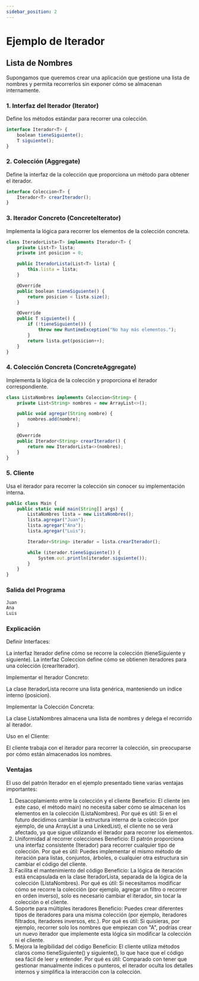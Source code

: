 ```yaml
---
sidebar_position: 2
---
```


# Ejemplo de Iterador
## Lista de Nombres
Supongamos que queremos crear una aplicación que gestione una lista de nombres y permita recorrerlos sin exponer cómo se almacenan internamente.

### 1. Interfaz del Iterador (Iterator)
Define los métodos estándar para recorrer una colección.
```js title="ejemplo iterador.js"
interface Iterador<T> {
    boolean tieneSiguiente();  
    T siguiente();             
}
```
### 2. Colección (Aggregate)
Define la interfaz de la colección que proporciona un método para obtener el iterador.
```js title="ejemplo iterador.js"
interface Coleccion<T> {
    Iterador<T> crearIterador(); 
}
```
### 3. Iterador Concreto (ConcreteIterator)
Implementa la lógica para recorrer los elementos de la colección concreta.
```js title="ejemplo iterador.js"
class IteradorLista<T> implements Iterador<T> {
    private List<T> lista;
    private int posicion = 0;

    public IteradorLista(List<T> lista) {
        this.lista = lista;
    }

    @Override
    public boolean tieneSiguiente() {
        return posicion < lista.size();
    }

    @Override
    public T siguiente() {
        if (!tieneSiguiente()) {
            throw new RuntimeException("No hay más elementos.");
        }
        return lista.get(posicion++);
    }
}
```
### 4. Colección Concreta (ConcreteAggregate)
Implementa la lógica de la colección y proporciona el iterador correspondiente.
```js title="ejemplo iterador.js"
class ListaNombres implements Coleccion<String> {
    private List<String> nombres = new ArrayList<>();

    public void agregar(String nombre) {
        nombres.add(nombre);
    }

    @Override
    public Iterador<String> crearIterador() {
        return new IteradorLista<>(nombres);
    }
}
```
### 5. Cliente
Usa el iterador para recorrer la colección sin conocer su implementación interna.
```js title="ejemplo iterador.js"
public class Main {
    public static void main(String[] args) {
        ListaNombres lista = new ListaNombres();
        lista.agregar("Juan");
        lista.agregar("Ana");
        lista.agregar("Luis");

        Iterador<String> iterador = lista.crearIterador();

        while (iterador.tieneSiguiente()) {
            System.out.println(iterador.siguiente());
        }
    }
}
```
### Salida del Programa
```js title=""
Juan
Ana
Luis
```
### Explicación 
Definir Interfaces:

La interfaz Iterador define cómo se recorre la colección (tieneSiguiente y siguiente).
La interfaz Coleccion define cómo se obtienen iteradores para una colección (crearIterador).

Implementar el Iterador Concreto:

La clase IteradorLista recorre una lista genérica, manteniendo un índice interno (posicion).

Implementar la Colección Concreta:

La clase ListaNombres almacena una lista de nombres y delega el recorrido al iterador.

Uso en el Cliente:

El cliente trabaja con el iterador para recorrer la colección, sin preocuparse por cómo están almacenados los nombres.

### Ventajas 
El uso del patrón Iterador en el ejemplo presentado tiene varias ventajas importantes:

1. Desacoplamiento entre la colección y el cliente
Beneficio: El cliente (en este caso, el método main) no necesita saber cómo se almacenan los elementos en la colección (ListaNombres).
Por qué es útil: Si en el futuro decidimos cambiar la estructura interna de la colección (por ejemplo, de una ArrayList a una LinkedList), el cliente no se verá afectado, ya que sigue utilizando el iterador para recorrer los elementos.
2. Uniformidad al recorrer colecciones
Beneficio: El patrón proporciona una interfaz consistente (Iterador) para recorrer cualquier tipo de colección.
Por qué es útil: Puedes implementar el mismo método de iteración para listas, conjuntos, árboles, o cualquier otra estructura sin cambiar el código del cliente.
3. Facilita el mantenimiento del código
Beneficio: La lógica de iteración está encapsulada en la clase IteradorLista, separada de la lógica de la colección (ListaNombres).
Por qué es útil: Si necesitamos modificar cómo se recorre la colección (por ejemplo, agregar un filtro o recorrer en orden inverso), solo es necesario cambiar el iterador, sin tocar la colección o el cliente.
4. Soporte para múltiples iteradores
Beneficio: Puedes crear diferentes tipos de iteradores para una misma colección (por ejemplo, iteradores filtrados, iteradores inversos, etc.).
Por qué es útil: Si quisieras, por ejemplo, recorrer solo los nombres que empiezan con "A", podrías crear un nuevo iterador que implemente esta lógica sin modificar la colección ni el cliente.
5. Mejora la legibilidad del código
Beneficio: El cliente utiliza métodos claros como tieneSiguiente() y siguiente(), lo que hace que el código sea fácil de leer y entender.
Por qué es útil: Comparado con tener que gestionar manualmente índices o punteros, el iterador oculta los detalles internos y simplifica la interacción con la colección.

